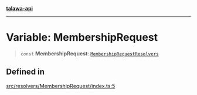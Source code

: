 [**talawa-api**](../../../README.md)

***

# Variable: MembershipRequest

> `const` **MembershipRequest**: [`MembershipRequestResolvers`](../../../types/generatedGraphQLTypes/type-aliases/MembershipRequestResolvers.md)

## Defined in

[src/resolvers/MembershipRequest/index.ts:5](https://github.com/Suyash878/talawa-api/blob/e4413cec641a837926071678fed3c7f67234e31e/src/resolvers/MembershipRequest/index.ts#L5)
